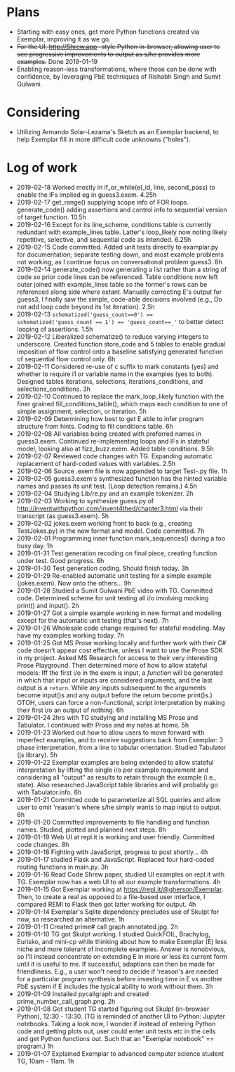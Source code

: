 # Plans
* Starting with easy ones, get more Python functions created via Exemplar, improving it as we go.
* ~~For the UI, http://Shrew.app -style Python in-browser, allowing user to see progressive improvements to output as s/he provides more examples.~~ Done 2019-01-19
* Enabling reason-less transformations, where those can be done with confidence, by leveraging PbE techniques of Rishabh Singh and Sumit Gulwani. 

# Considering
* Utilizing Armando Solar-Lezama's Sketch as an Exemplar backend, to help Exemplar fill in more difficult code unknowns ("holes").

# Log of work
* 2019-02-18 Worked mostly in if_or_while(el_id, line, second_pass) to enable the IFs implied eg in guess3.exem. 4.25h
* 2019-02-17 get_range() supplying scope info of FOR loops. generate_code() adding assertions and control info to 
sequential version of target function. 10.5h
* 2019-02-16 Except for its line_scheme, conditions table is currently redundant with example_lines table.  Latter's
loop_likely now noting likely repetitive, selective, and sequential code as intended. 6.25h
* 2019-02-15 Code committed. Added unit tests directly to examplar.py for documentation; separate testing down, and 
most example problems not working, as I continue focus on conversational problem guess3. 8h
* 2019-02-14 generate_code() now generating a list rather than a string of code so prior code lines can be referenced.  Table conditions now left outer joined with example_lines table so the former's rows can be referenced along side where extant. Manually correcting E's output for guess3, I finally saw the simple, code-able decisions involved (e.g., Do not add loop code beyond its 1st iteration). 2.5h
* 2019-02-13 `schematized('guess_count==0') == schematized('guess_count == 1') == 'guess_count==_'` to better detect looping of assertions. 1.5h
* 2019-02-12 Liberalized schematize() to reduce varying integers to underscore. Created function store_code and 5 tables to enable gradual imposition of flow control onto a baseline satisfying generated function of sequential flow control only. 6h
* 2019-02-11 Considered re-use of c suffix to mark constants (yes) and whether to require i1 or variable name in the examples (yes to both). Designed tables iterations, selections, iterations_conditions, and selections_conditions. 3h
* 2019-02-10 Continued to replace the mark_loop_likely function with the finer grained fill_conditions_table(), which maps each condition to one of simple assignment, selection, or iteration. 5h
* 2019-02-09 Determining how best to get E able to infer program structure from hints. Coding to fill conditions table. 6h
* 2019-02-08 All variables being created with preferred names in guess3.exem. Continued re-implementing loops and IFs in stateful model, looking also at fizz_buzz.exem. Added table conditions. 9.5h
* 2019-02-07 Reviewed code changes with TG. Expanding automatic replacement of hard-coded values with variables. 2.5h
* 2019-02-06 Source .exem file is now appended to target Test-.py file. 1h
* 2019-02-05 guess3.exem's synthesized function has the hinted variable names and passes its unit test. (Loop detection remains.) 4.5h   
* 2019-02-04 Studying Lib/re.py and an example tokenizer. 2h
* 2019-02-03 Working to synthesize guess.py of http://inventwithpython.com/invent4thed/chapter3.html via their transcript (as guess3.exem). 5h
* 2019-02-02 jokes.exem working front to back (e.g., creating TestJokes.py) in the new format and model. Code committed. 7h
* 2019-02-01 Programming inner function mark_sequences() during a too busy day. 1h
* 2019-01-31 Test generation recoding on final piece, creating function under test. Good progress. 6h
* 2019-01-30 Test generation coding. Should finish today. 3h
* 2019-01-29 Re-enabled automatic unit testing for a simple example (jokes.exem).  Now onto the others... 9h
* 2019-01-28 Studied a Sumit Gulwani PbE video with TG. Committed code. Determined scheme for unit testing all i/o involving mocking print() and input(). 2h
* 2019-01-27 Got a simple example working in new format and modeling except for the automatic unit testing (that's next). 7h
* 2019-01-26 Wholesale code change required for stateful modeling. May have my examples working today. 7h 
* 2019-01-25 Got MS Prose working locally and further work with their C# code doesn't appear cost effective, unless I want to use the Prose SDK in my project.  Asked MS Research for access to their very interesting Prose Playground. 
Then determined more of how to allow stateful models: Iff the first i/o in the exem is input, a *function* will be generated in which that input or inputs are considered arguments, and the last output is a `return`.  While any inputs subsequent to the arguments become input()s and any output before the return become print()s.)  OTOH, users can force a non-functional, script interpretation by making their first i/o an output of nothing. 6h
* 2019-01-24 2hrs with TG studying and installing MS Prose and Tabulator. I continued with Prose and my notes at home. 5h
* 2019-01-23 Worked out how to allow users to move forward with imperfect examples, and to receive suggestions back from Exemplar: 3 phase interpretation, from a line to tabular orientation. Studied Tabulator (js library).  5h
* 2019-01-22 Exemplar examples are being extended to allow stateful interpretation by lifting the single i/o per example requirement and considering all "output" as results to retain through the example (i.e., state).  Also researched JavaScript table libraries and will probably go with Tabulator.info. 6h
* 2019-01-21 Committed code to parameterize all SQL queries and allow user to omit 'reason's where s/he simply wants to map input to output. 6h
* 2019-01-20 Committed improvements to file handling and function names. Studied, plotted and planned next steps. 8h
* 2019-01-19 Web UI at repl.it is working and user friendly. Committed code changes. 8h
* 2019-01-18 Fighting with JavaScript, progress to post shortly... 4h
* 2019-01-17 studied Flask and JavaScript. Replaced four hard-coded routing functions in main.py. 3h
* 2019-01-16 Read Code Shrew paper, studied UI examples on repl.it with TG.  Exemplar now has a web UI to all our example transformations. 4h
* 2019-01-15 Got Exemplar working at https://repl.it/@gherson/Exemplar. Then, to create a real as opposed to a file-based user interface, I compared REMI to Flask then got latter working for output. 4h 
* 2019-01-14 Exemplar's Sqlite dependency precludes use of Skulpt for now, so researched an alternative. 1h
* 2019-01-11 Created prime# call graph annotated.jpg. 2h
* 2019-01-10 TG got Skulpt working. I studied QuickFOIL, Brachylog, Eurisko, and mini-cp while thinking about how to make Exemplar (E) less niche and more tolerant of incomplete examples. Answer is nonobvious, so I'll instead concentrate on extending E in more or less its current form until it is useful to me. If successful, adaptions can then be made for friendliness. E.g., a user won't need to decide if 'reason's are needed for a particular program synthesis before investing time in E vs another PbE system if E includes the typical ability to work without them. 3h
* 2019-01-09 Installed pycallgraph and created prime_number_call_graph.png. 2h
* 2019-01-08 Got student TG started figuring out Skulpt (in-browser Python), 12:30 - 13:30. (TG is reminded of another UI to Python: Jupyter notebooks. Taking a look now, I wonder if instead of entering Python code and getting plots out, user could enter unit tests etc in the cells and get Python functions out. Such that an "Exemplar notebook" == program.) 1h
* 2019-01-07 Explained Exemplar to advanced computer science student TG, 10am - 11am. 1h

